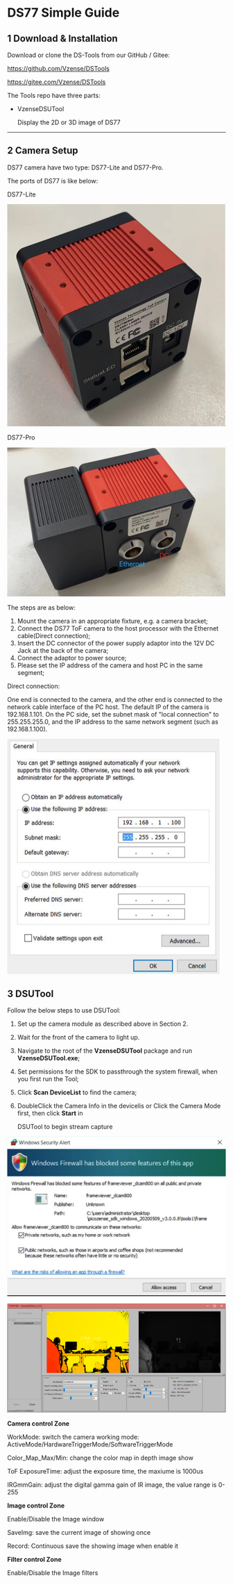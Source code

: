 # DS77 Simple Guide



## 1 Download & Installation

Download or clone the DS-Tools from our GitHub / Gitee:

https://github.com/Vzense/DSTools

https://gitee.com/Vzense/DSTools

The Tools repo have three parts:

- VzenseDSUTool

  Display the 2D or 3D image of DS77 


------

## 2 Camera Setup

DS77 camera have two type: DS77-Lite and DS77-Pro.

The ports of DS77 is like below:

DS77-Lite

<img src="Images/DS77-Lite.png" alt="image-DS77-Lite" style="zoom:50%;" />

DS77-Pro

<img src="Images/DS77-Pro.png" alt="image-DS77-Pro" style="zoom:50%;" />

The steps are as below: 

1. Mount the camera in an appropriate fixture, e.g. a camera bracket; 
2. Connect the DS77 ToF camera to the host processor with the Ethernet cable(Direct connection);
3. Insert the DC connector of the power supply adaptor into the 12V DC Jack at the back of the camera; 
4. Connect the adaptor to power source; 
5. Please set the IP address of the camera and host PC in the same segment; 

Direct connection: 

One end is connected to the camera, and the other end is connected to the network cable interface of the PC host. The default IP of the camera is 192.168.1.101. On the PC side, set the subnet mask of "local connection" to 255.255.255.0, and the IP address to the same network segment (such as 192.168.1.100).

![image-20220530140939858](Images/direct_connection_config.png)



## 3 DSUTool

Follow the below steps to use DSUTool:

1. Set up the camera module as described above in Section 2.

2. Wait for the front of the camera to light up.

3. Navigate to the root of the **VzenseDSUTool** package and run **VzenseDSUTool.exe**;

4. Set permissions for the SDK to passthrough the system firewall, when you first run the Tool;

5. Click **Scan DeviceList** to find the camera;

6. DoubleClick the Camera Info in the devicelis or Click the Camera Mode first, then click **Start** in

   DSUTool to begin stream capture



![image-20220530141611070](Images/firewall_alert.png)



![image-2022053014272216](Images/VzenseDSUTool.png)

**Camera control Zone**

WorkMode: switch the camera working mode: ActiveMode/HardwareTriggerMode/SoftwareTriggerMode

Color_Map_Max/Min:  change the color map in depth image show

ToF ExposureTime: adjust the exposure time, the maxiume is 1000us

IRGmmGain: adjust the digital gamma gain of IR image, the value range is 0-255

**Image control Zone**

Enable/Disable the Image window

SaveImg: save the current image of showing once

Record: Continuous save the showing image when enable it

**Filter control Zone**

Enable/Disable the Image filters
